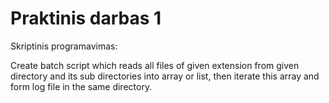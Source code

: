 # Praktinis darbas 1

Skriptinis programavimas:

Create batch script which reads all files of given extension from given directory and its sub directories into array or list, then iterate this array and form log file in the same directory.
